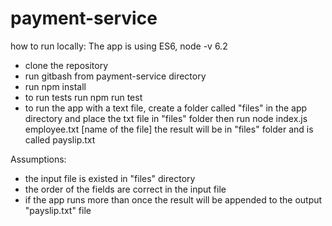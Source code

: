 # payment-service
how to run locally:
The app is using ES6, node -v 6.2
- clone the repository
- run gitbash from payment-service directory
- run 
	npm install
- to run tests run
	npm run test
- to run the app with a text file, create a folder called "files" in the app directory and place the txt file in "files" folder then run 
	node index.js employee.txt [name of the file]
	the result will be in "files" folder and is called payslip.txt


Assumptions:
- the input file is existed in "files" directory
- the order of the fields are correct in the input file 
- if the app runs more than once the result will be appended to the output "payslip.txt" file 
